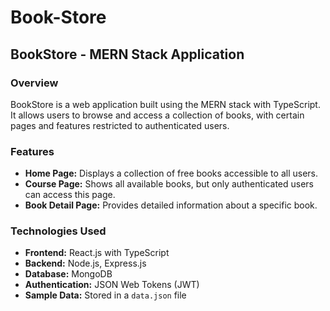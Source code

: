 # Book-Store

## BookStore - MERN Stack Application

### Overview

BookStore is a web application built using the MERN stack with TypeScript. It allows users to browse and access a collection of books, with certain pages and features restricted to authenticated users.

### Features

- **Home Page:** Displays a collection of free books accessible to all users.
- **Course Page:** Shows all available books, but only authenticated users can access this page.
- **Book Detail Page:** Provides detailed information about a specific book.

### Technologies Used

- **Frontend:** React.js with TypeScript
- **Backend:** Node.js, Express.js
- **Database:** MongoDB
- **Authentication:** JSON Web Tokens (JWT)
- **Sample Data:** Stored in a `data.json` file
